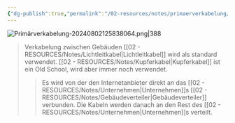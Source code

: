 ```yaml
---
{"dg-publish":true,"permalink":"/02-resources/notes/primaerverkabelung/","tags":["netzwerk/kabel","GFN/LF03"],"updated":"2024-08-16T18:33:56.000+02:00"}
---
```


![Primärverkabelung-20240802125838064.png|388](/img/user/02%20-%20RESOURCES/Files/Prim%C3%A4rverkabelung-20240802125838064.png)
>Verkabelung zwischen Gebäuden
>[[02 - RESOURCES/Notes/Lichtleitkabel\|Lichtleitkabel]] wird als standard verwendet. [[02 - RESOURCES/Notes/Kupferkabel\|Kupferkabel]] ist ein Old School, wird aber immer noch verwendet.
>>Es wird von der den Internetanbieter direkt an das [[02 - RESOURCES/Notes/Unternehmen\|Unternehmen]]s  [[02 - RESOURCES/Notes/Gebäudeverteiler\|Gebäudeverteiler]] verbunden.
>>Die Kabeln werden danach an den Rest des [[02 - RESOURCES/Notes/Unternehmen\|Unternehmen]]s verteilt.
